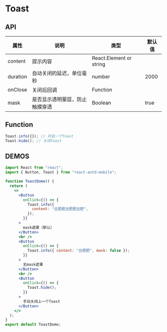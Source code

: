 # Toast

## API

| 属性     | 说明                           | 类型                    | 默认值 |
| -------- | ------------------------------ | ----------------------- | ------ |
| content  | 提示内容                       | React.Element or string |        |
| duration | 自动关闭的延迟，单位毫秒       | number                  | 2000   |
| onClose  | 关闭后回调                     | Function                |        |
| mask     | 是否显示透明蒙层，防止触摸穿透 | Boolean                 | true   |

## Function

```js
Toast.info({}); // 开启一个Toast
Toast.hide(); // 关闭Toast
```

## DEMOS

```jsx
import React from "react";
import { Button, Toast } from "react-antd-mobile";

function ToastDome() {
  return (
    <>
      <Button
        onClick={() => {
          Toast.info({
            content: "吕肥肥吕肥肥吕肥",
          });
        }}
      >
        mask遮罩（默认）
      </Button>
      <br />
      <Button
        onClick={() => {
          Toast.info({ content: "吕肥肥", mask: false });
        }}
      >
        无mask遮罩
      </Button>
      <br />
      <Button
        onClick={() => {
          Toast.hide();
        }}
      >
        手动关闭上一个Toast
      </Button>
    </>
  );
}
export default ToastDome;
```
